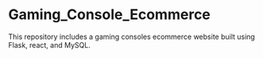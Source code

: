 # Gaming_Console_Ecommerce
This repository includes a gaming consoles ecommerce website built using Flask, react, and MySQL.
